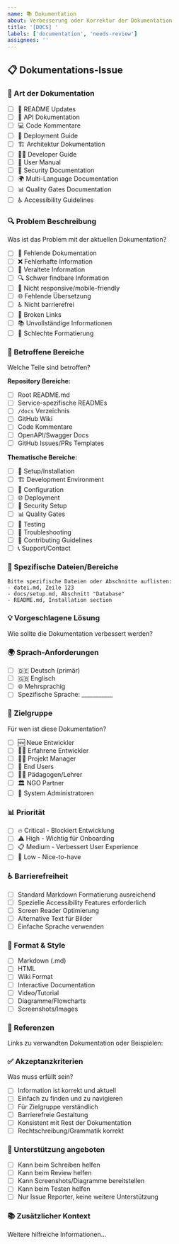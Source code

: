 ```yaml
---
name: 📚 Dokumentation
about: Verbesserung oder Korrektur der Dokumentation
title: '[DOCS] '
labels: ['documentation', 'needs-review']
assignees: ''
---
```


## 📋 Dokumentations-Issue

### 🎯 Art der Dokumentation
- [ ] 📖 README Updates
- [ ] 🔧 API Dokumentation
- [ ] 💻 Code Kommentare
- [ ] 🚀 Deployment Guide
- [ ] 🏗️ Architektur Dokumentation
- [ ] 👨‍💻 Developer Guide
- [ ] 👤 User Manual
- [ ] 🔐 Security Documentation
- [ ] 🌍 Multi-Language Documentation
- [ ] 📊 Quality Gates Documentation
- [ ] ♿ Accessibility Guidelines

### 🔍 Problem Beschreibung
Was ist das Problem mit der aktuellen Dokumentation?

- [ ] 📝 Fehlende Dokumentation
- [ ] ❌ Fehlerhafte Information
- [ ] 📅 Veraltete Information
- [ ] 🔍 Schwer findbare Information
- [ ] 📱 Nicht responsive/mobile-friendly
- [ ] 🌐 Fehlende Übersetzung
- [ ] ♿ Nicht barrierefrei
- [ ] 🔗 Broken Links
- [ ] 📚 Unvollständige Informationen
- [ ] 🎨 Schlechte Formatierung

### 📍 Betroffene Bereiche
Welche Teile sind betroffen?

**Repository Bereiche:**
- [ ] Root README.md
- [ ] Service-spezifische READMEs
- [ ] `/docs` Verzeichnis
- [ ] GitHub Wiki
- [ ] Code Kommentare
- [ ] OpenAPI/Swagger Docs
- [ ] GitHub Issues/PRs Templates

**Thematische Bereiche:**
- [ ] 🚀 Setup/Installation
- [ ] 🏗️ Development Environment
- [ ] 🔧 Configuration
- [ ] 🌐 Deployment
- [ ] 🔐 Security Setup
- [ ] 📊 Quality Gates
- [ ] 🧪 Testing
- [ ] 🐛 Troubleshooting
- [ ] 🤝 Contributing Guidelines
- [ ] 📞 Support/Contact

### 🎯 Spezifische Dateien/Bereiche
```
Bitte spezifische Dateien oder Abschnitte auflisten:
- datei.md, Zeile 123
- docs/setup.md, Abschnitt "Database"
- README.md, Installation section
```

### 💡 Vorgeschlagene Lösung
Wie sollte die Dokumentation verbessert werden?

### 🌍 Sprach-Anforderungen
- [ ] 🇩🇪 Deutsch (primär)
- [ ] 🇬🇧 Englisch
- [ ] 🌐 Mehrsprachig
- [ ] Spezifische Sprache: ___________

### 👥 Zielgruppe
Für wen ist diese Dokumentation?
- [ ] 🆕 Neue Entwickler
- [ ] 👨‍💻 Erfahrene Entwickler
- [ ] 👨‍💼 Projekt Manager
- [ ] 🎯 End Users
- [ ] 👨‍🎓 Pädagogen/Lehrer
- [ ] 🏛️ NGO Partner
- [ ] 🔧 System Administratoren

### 📊 Priorität
- [ ] 🔥 Critical - Blockiert Entwicklung
- [ ] ⚠️ High - Wichtig für Onboarding
- [ ] 📋 Medium - Verbessert User Experience
- [ ] 📝 Low - Nice-to-have

### ♿ Barrierefreiheit
- [ ] Standard Markdown Formatierung ausreichend
- [ ] Spezielle Accessibility Features erforderlich
- [ ] Screen Reader Optimierung
- [ ] Alternative Text für Bilder
- [ ] Einfache Sprache verwenden

### 🎨 Format & Style
- [ ] Markdown (.md)
- [ ] HTML
- [ ] Wiki Format
- [ ] Interactive Documentation
- [ ] Video/Tutorial
- [ ] Diagramme/Flowcharts
- [ ] Screenshots/Images

### 🔗 Referenzen
Links zu verwandten Dokumentation oder Beispielen:

### ✅ Akzeptanzkriterien
Was muss erfüllt sein?
- [ ] Information ist korrekt und aktuell
- [ ] Einfach zu finden und zu navigieren
- [ ] Für Zielgruppe verständlich
- [ ] Barrierefreie Gestaltung
- [ ] Konsistent mit Rest der Dokumentation
- [ ] Rechtschreibung/Grammatik korrekt

### 🤝 Unterstützung angeboten
- [ ] Kann beim Schreiben helfen
- [ ] Kann beim Review helfen
- [ ] Kann Screenshots/Diagramme bereitstellen
- [ ] Kann beim Testen helfen
- [ ] Nur Issue Reporter, keine weitere Unterstützung

### 📚 Zusätzlicher Kontext
Weitere hilfreiche Informationen...
